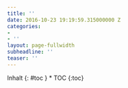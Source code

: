 ```yaml
---
title: ''
date: 2016-10-23 19:19:59.315000000 Z
categories:
- 
- ''
layout: page-fullwidth
subheadline: ''
teaser: ''
---
```


<div class="row">
<div class="medium-4 medium-push-8 columns" markdown="1">
<div class="panel radius" markdown="1">
Inhalt
{: #toc }
*  TOC
{:toc}
</div>
</div><!-- /.medium-4.columns -->



<div class="medium-8 medium-pull-4 columns" markdown="1">



</div><!-- /.medium-8.columns -->
</div><!-- /.row -->

